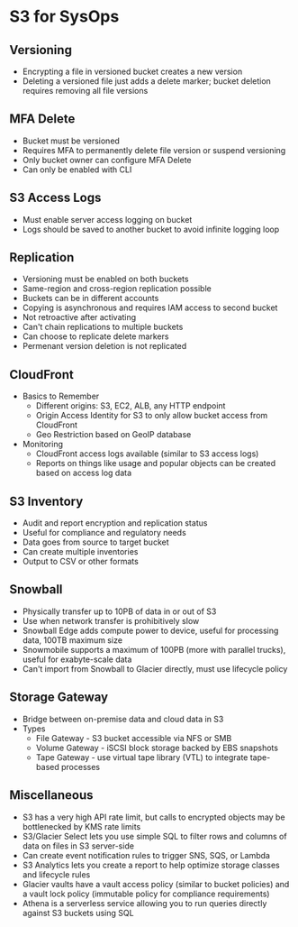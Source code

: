 # S3 for SysOps

## Versioning

* Encrypting a file in versioned bucket creates a new version
* Deleting a versioned file just adds a delete marker; bucket deletion requires removing all file versions

## MFA Delete

* Bucket must be versioned
* Requires MFA to permanently delete file version or suspend versioning
* Only bucket owner can configure MFA Delete
* Can only be enabled with CLI

## S3 Access Logs

* Must enable server access logging on bucket
* Logs should be saved to another bucket to avoid infinite logging loop

## Replication

* Versioning must be enabled on both buckets
* Same-region and cross-region replication possible
* Buckets can be in different accounts
* Copying is asynchronous and requires IAM access to second bucket
* Not retroactive after activating
* Can't chain replications to multiple buckets
* Can choose to replicate delete markers
* Permenant version deletion is not replicated

## CloudFront

* Basics to Remember
  * Different origins: S3, EC2, ALB, any HTTP endpoint
  * Origin Access Identity for S3 to only allow bucket access from CloudFront
  * Geo Restriction based on GeoIP database
* Monitoring
  * CloudFront access logs available (similar to S3 access logs)
  * Reports on things like usage and popular objects can be created based on access log data

## S3 Inventory

* Audit and report encryption and replication status
* Useful for compliance and regulatory needs
* Data goes from source to target bucket
* Can create multiple inventories
* Output to CSV or other formats

## Snowball

* Physically transfer up to 10PB of data in or out of S3
* Use when network transfer is prohibitively slow
* Snowball Edge adds compute power to device, useful for processing data, 100TB maximum size
* Snowmobile supports a maximum of 100PB (more with parallel trucks), useful for exabyte-scale data
* Can't import from Snowball to Glacier directly, must use lifecycle policy

## Storage Gateway

* Bridge between on-premise data and cloud data in S3
* Types
  * File Gateway - S3 bucket accessible via NFS or SMB
  * Volume Gateway - iSCSI block storage backed by EBS snapshots
  * Tape Gateway - use virtual tape library (VTL) to integrate tape-based processes

## Miscellaneous

* S3 has a very high API rate limit, but calls to encrypted objects may be bottlenecked by KMS rate limits
* S3/Glacier Select lets you use simple SQL to filter rows and columns of data on files in S3 server-side
* Can create event notification rules to trigger SNS, SQS, or Lambda
* S3 Analytics lets you create a report to help optimize storage classes and lifecycle rules
* Glacier vaults have a vault access policy (similar to bucket policies) and a vault lock policy (immutable policy for compliance requirements)
* Athena is a serverless service allowing you to run queries directly against S3 buckets using SQL
